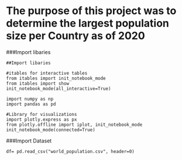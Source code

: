 # The purpose of this project was to determine the largest population size per Country as of 2020

###Import libaries
```
##Import libaries

#itables for interactive tables
from itables import init_notebook_mode
from itables import show
init_notebook_mode(all_interactive=True)

import numpy as np 
import pandas as pd 

#Library for visualizations
import plotly.express as px
from plotly.offline import iplot, init_notebook_mode
init_notebook_mode(connected=True)
```
###Import Dataset
```
df= pd.read_csv("world_population.csv", header=0)
```

